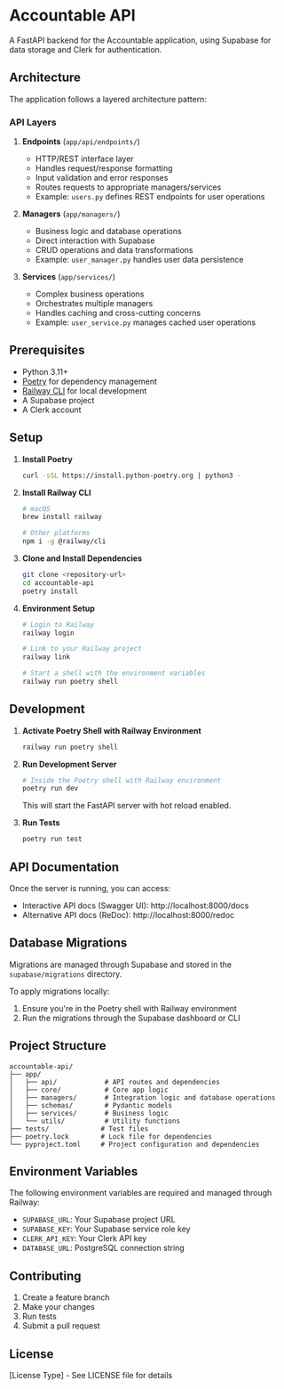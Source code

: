 # Accountable API

A FastAPI backend for the Accountable application, using Supabase for data storage and Clerk for authentication.

## Architecture

The application follows a layered architecture pattern:

### API Layers

1. **Endpoints** (`app/api/endpoints/`)
   - HTTP/REST interface layer
   - Handles request/response formatting
   - Input validation and error responses
   - Routes requests to appropriate managers/services
   - Example: `users.py` defines REST endpoints for user operations

2. **Managers** (`app/managers/`)
   - Business logic and database operations
   - Direct interaction with Supabase
   - CRUD operations and data transformations
   - Example: `user_manager.py` handles user data persistence

3. **Services** (`app/services/`)
   - Complex business operations
   - Orchestrates multiple managers
   - Handles caching and cross-cutting concerns
   - Example: `user_service.py` manages cached user operations

## Prerequisites

- Python 3.11+
- [Poetry](https://python-poetry.org/) for dependency management
- [Railway CLI](https://docs.railway.app/develop/cli) for local development
- A Supabase project
- A Clerk account

## Setup

1. **Install Poetry**
   ```bash
   curl -sSL https://install.python-poetry.org | python3 -
   ```

2. **Install Railway CLI**
   ```bash
   # macOS
   brew install railway

   # Other platforms
   npm i -g @railway/cli
   ```

3. **Clone and Install Dependencies**
   ```bash
   git clone <repository-url>
   cd accountable-api
   poetry install
   ```

4. **Environment Setup**
   ```bash
   # Login to Railway
   railway login

   # Link to your Railway project
   railway link

   # Start a shell with the environment variables
   railway run poetry shell
   ```

## Development

1. **Activate Poetry Shell with Railway Environment**
   ```bash
   railway run poetry shell
   ```

2. **Run Development Server**
   ```bash
   # Inside the Poetry shell with Railway environment
   poetry run dev
   ```

   This will start the FastAPI server with hot reload enabled.

3. **Run Tests**
   ```bash
   poetry run test
   ```

## API Documentation

Once the server is running, you can access:
- Interactive API docs (Swagger UI): http://localhost:8000/docs
- Alternative API docs (ReDoc): http://localhost:8000/redoc

## Database Migrations

Migrations are managed through Supabase and stored in the `supabase/migrations` directory.

To apply migrations locally:
1. Ensure you're in the Poetry shell with Railway environment
2. Run the migrations through the Supabase dashboard or CLI

## Project Structure

```
accountable-api/
├── app/
│   ├── api/            # API routes and dependencies
│   ├── core/           # Core app logic
│   ├── managers/       # Integration logic and database operations
│   ├── schemas/        # Pydantic models
│   ├── services/       # Business logic
│   └── utils/          # Utility functions
├── tests/             # Test files
├── poetry.lock        # Lock file for dependencies
└── pyproject.toml     # Project configuration and dependencies
```

## Environment Variables

The following environment variables are required and managed through Railway:

- `SUPABASE_URL`: Your Supabase project URL
- `SUPABASE_KEY`: Your Supabase service role key
- `CLERK_API_KEY`: Your Clerk API key
- `DATABASE_URL`: PostgreSQL connection string

## Contributing

1. Create a feature branch
2. Make your changes
3. Run tests
4. Submit a pull request

## License

[License Type] - See LICENSE file for details
